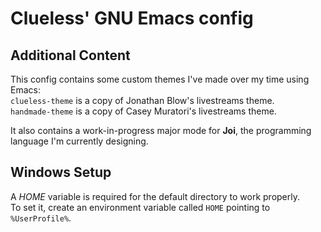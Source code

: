 # Clueless' GNU Emacs config

## Additional Content
This config contains some custom themes I've made over my time using Emacs:\
`clueless-theme` is a copy of Jonathan Blow's livestreams theme.\
`handmade-theme` is a copy of Casey Muratori's livestreams theme.

It also contains a work-in-progress major mode for **Joi**,
the programming language I'm currently designing.

## Windows Setup
A *HOME* variable is required for the default directory to work properly.\
To set it, create an environment variable called `HOME` pointing to `%UserProfile%`.